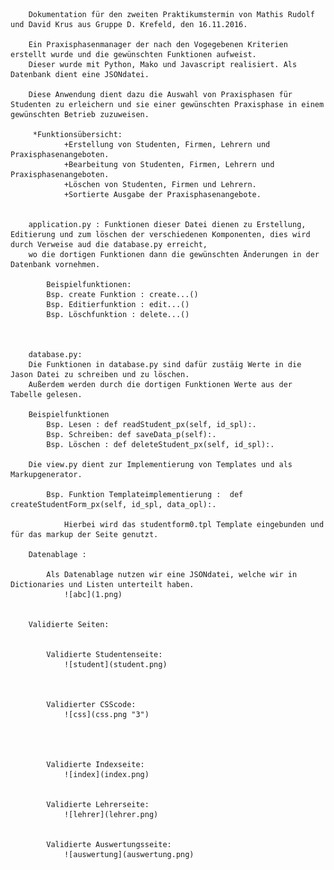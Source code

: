 		Dokumentation für den zweiten Praktikumstermin von Mathis Rudolf und David Krus aus Gruppe D. Krefeld, den 16.11.2016.

		Ein Praxisphasenmanager der nach den Vogegebenen Kriterien erstellt wurde und die gewünschten Funktionen aufweist.
		Dieser wurde mit Python, Mako und Javascript realisiert. Als Datenbank dient eine JSONdatei.

		Diese Anwendung dient dazu die Auswahl von Praxisphasen für Studenten zu erleichern und sie einer gewünschten Praxisphase in einem gewünschten Betrieb zuzuweisen.

		 *Funktionsübersicht:
				+Erstellung von Studenten, Firmen, Lehrern und Praxisphasenangeboten.
				+Bearbeitung von Studenten, Firmen, Lehrern und Praxisphasenangeboten.
				+Löschen von Studenten, Firmen und Lehrern.
				+Sortierte Ausgabe der Praxisphasenangebote.


		application.py : Funktionen dieser Datei dienen zu Erstellung, Editierung und zum löschen der verschiedenen Komponenten, dies wird durch Verweise aud die database.py erreicht,
		wo die dortigen Funktionen dann die gewünschten Änderungen in der Datenbank vornehmen.

			Beispielfunktionen:
			Bsp. create Funktion : create...()
			Bsp. Editierfunktion : edit...()
			Bsp. Löschfunktion : delete...()



		database.py:
		Die Funktionen in database.py sind dafür zustäig Werte in die Jason Datei zu schreiben und zu löschen.
		Außerdem werden durch die dortigen Funktionen Werte aus der Tabelle gelesen.

		Beispielfunktionen
			Bsp. Lesen : def readStudent_px(self, id_spl):.
			Bsp. Schreiben: def saveData_p(self):.
			Bsp. Löschen : def deleteStudent_px(self, id_spl):.

		Die view.py dient zur Implementierung von Templates und als Markupgenerator.

			Bsp. Funktion Templateimplementierung :  def createStudentForm_px(self, id_spl, data_opl):.

				Hierbei wird das studentform0.tpl Template eingebunden und für das markup der Seite genutzt.

		Datenablage : 

			Als Datenablage nutzen wir eine JSONdatei, welche wir in Dictionaries und Listen unterteilt haben.
				![abc](1.png)
			
			
		Validierte Seiten:
			
			
			Validierte Studentenseite:
				![student](student.png)
				


			Validierter CSScode:
				![css](css.png "3")
					
					
					
					
			Validierte Indexseite:
				![index](index.png)
					
					
			Validierte Lehrerseite:
				![lehrer](lehrer.png)
					
					
			Validierte Auswertungsseite:
				![auswertung](auswertung.png)